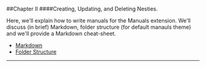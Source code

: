 ##Chapter II
####Creating, Updating, and Deleting Nesties.

Here, we'll explain how to write manuals for the Manuals extension. We'll discuss (in brief) Markdown, folder structure (for default manauls theme) and we'll provide a Markdown cheat-sheet.

* [Markdown](#markdown "/manuals/manuals/writing/markdown")
* [Folder Structure](#folder_structure "/manuals/manuals/writing/folder_structure")

----------
